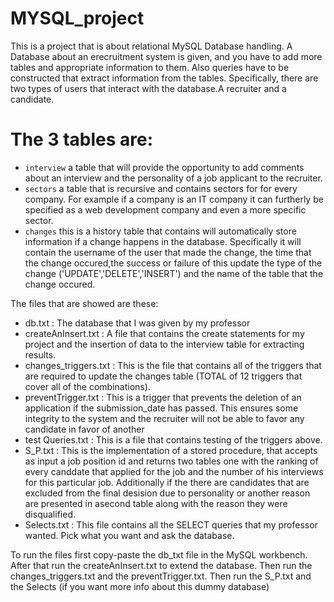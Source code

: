 # MYSQL_project

This is a project that is about relational MySQL Database handling.
A Database about an erecruitment system is given, and you have to add more tables and appropriate information to them.
Also queries have to be constructed that extract information from the tables.
Specifically, there are two types of users that interact with the database.A recruiter and a candidate.

# The 3 tables are:
- `interview` a table that will provide the opportunity to add comments about an interview and the personality of a job applicant to the recruiter. 
- `sectors` a table that is recursive and contains sectors for for every company. For example if a company is an IT company it can furtherly be specified as
a web development company and even a more specific sector.
- `changes` this is a history table that contains will automatically store information if a change happens in the database.
Specifically it will contain the username of the user that made the change, the time that the change occured,the success or failure of this update the type of the change
('UPDATE','DELETE','INSERT') and the name of the table that the change occured.

The files that are showed are these:
- db.txt : The database that I was given by my professor
- createAnInsert.txt : A file that contains the create statements for my project and the insertion of data to the interview table for extracting results.
- changes_triggers.txt : This is the file that contains all of the triggers that are required to update the changes table (TOTAL of 12 triggers that cover all of the combinations). 
- preventTrigger.txt : This is a trigger that prevents the deletion of an application if the submission_date has passed. This ensures some integrity to the system and the recruiter will not be able to favor any candidate in favor of another
- test Queries.txt : This is a file that contains testing of the triggers above.
- S_P.txt : This is the implementation of a stored procedure, that accepts as input a job position id and returns two tables one with the ranking of every canddate that applied for the 
job and the number of his interviews for this particular job. Additionally if the there are candidates that are excluded from the final desision due to personality or another reason are presented in asecond table along with the reason they were disqualified. 
- Selects.txt : This file contains all the SELECT queries that my professor wanted. Pick what you want and ask the database.

To run the files first copy-paste the db_txt file in the MySQL workbench.
After that run the createAnInsert.txt to extend the database.
Then run the changes_triggers.txt and the preventTrigger.txt.
Then run the S_P.txt and the Selects (if you want more info about this dummy database)
